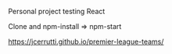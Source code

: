 Personal project testing React

Clone and npm-install => npm-start

https://jcerrutti.github.io/premier-league-teams/
